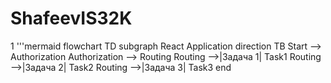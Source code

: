 # ShafeevIS32K
1
'''mermaid
flowchart TD
    subgraph React Application
        direction TB
        Start --> Authorization
        Authorization --> Routing
        Routing -->|Задача 1| Task1
        Routing -->|Задача 2| Task2
        Routing -->|Задача 3| Task3
    end
